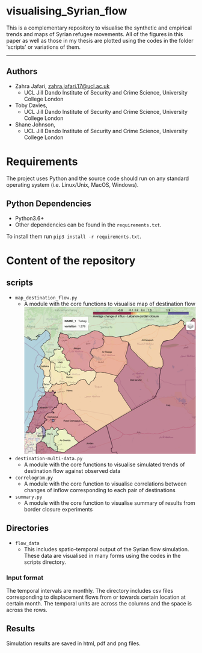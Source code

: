 # visualising_Syrian_flow
This is a complementary repository to visualise the synthetic and empirical trends and maps of Syrian refugee movements. All of the figures in this paper as well as those in my thesis are plotted using the codes in the folder 'scripts' or variations of them.
***
## Authors

 * Zahra Jafari, <zahra.jafari.17@ucl.ac.uk>
   * UCL Jill Dando Institute of Security and Crime Science, University College London
 * Toby Davies,
   * UCL Jill Dando Institute of Security and Crime Science, University College London
 * Shane Johnson,
   * UCL Jill Dando Institute of Security and Crime Science, University College London

# Requirements

The project uses Python and the source code should run on any standard operating system (i.e. Linux/Unix, MacOS, Windows).

## Python Dependencies

 - Python3.6+
 - Other dependencies can be found in the `requirements.txt`.

 To install them run `pip3 install -r requirements.txt`.

# Content of the repository

## scripts
  - `map_destination_flow.py`
    - A module with the core functions to visualise map of destination flow
    ![Change of inflows as a result of border closure](/map_leb_jo_social.png)
  - `destination-multi-data.py`
    - A module with the core functions to visualise simulated trends of destination flow against observed data
  - `correlogram.py`
    - A module with the core function to visualise correlations between changes of inflow corresponding to each pair of destinations
  - `summary.py`
    - A module with the core function to visualise summary of results from border closure experiments

## Directories

  - `flow_data`
    - This includes spatio-temporal output of the Syrian flow simulation. These data are visualised in many forms using the codes in the scripts directory.
### Input format

The temporal intervals are monthly. The directory includes csv files corresponding to displacement flows from or towards certain location at certain month. The temporal units are across the columns and the space is across the rows.

## Results

Simulation results are saved in html, pdf and png files.
